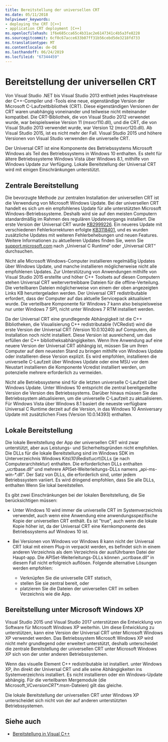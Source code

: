 ```yaml
---
title: Bereitstellung der universellen CRT
ms.date: 05/11/2018
helpviewer_keywords:
- deploying the CRT [C++]
- application CRT deployment [C++]
ms.openlocfilehash: 1f6e685cca65c4b31ac2e6147341c4b5a3fe8228
ms.sourcegitcommit: 6cf0c67acce633b07ff31b56cebd5de3218fd733
ms.translationtype: MT
ms.contentlocale: de-DE
ms.lasthandoff: 06/24/2019
ms.locfileid: "67344459"
---
```

# <a name="universal-crt-deployment"></a>Bereitstellung der universellen CRT

Von Visual Studio .NET bis Visual Studio 2013 enthielt jedes Hauptrelease der C++-Compiler und -Tools eine neue, eigenständige Version der Microsoft C-Laufzeitbibliothek (CRT). Diese eigenständigen Versionen der CRT waren unabhängig voneinander und teilweise nicht miteinander kompatibel. Die CRT-Bibliothek, die von Visual Studio 2012 verwendet wurde, war beispielsweise Version 11 (msvcr110.dll), und die CRT, die von Visual Studio 2013 verwendet wurde, war Version 12 (msvcr120.dll). Ab Visual Studio 2015, ist es nicht mehr der Fall. Visual Studio 2015 und höhere Versionen von Visual Studio verwenden die universelle CRT.

Der Universal CRT ist eine Komponente des Betriebssystems Microsoft Windows als Teil des Betriebssystems in Windows 10 enthalten. Es steht für ältere Betriebssysteme Windows Vista über Windows 8.1, mithilfe von Windows Update zur Verfügung. Lokale Bereitstellung der Universal CRT wird mit einigen Einschränkungen unterstützt.

## <a name="central-deployment"></a>Zentrale Bereitstellung

Die bevorzugte Methode zur zentralen Installation der universellen CRT ist die Verwendung von Microsoft Windows Update. Bei der universellen CRT handelt es sich um ein empfohlenes Update für alle unterstützten Microsoft Windows-Betriebssysteme. Deshalb wird sie auf den meisten Computern standardmäßig im Rahmen des regulären Updatevorgangs installiert. Die erste Version der Universal CRT wurde [KB2999226](https://support.microsoft.com/kb/2999226). Ein neueres Update mit verschiedenen Fehlerkorrekturen erfolgte [KB3118401](https://support.microsoft.com/kb/3118401), und es wurden zusätzliche Updates mit weiteren Fehlerbehebungen und neuen Features. Weitere Informationen zu aktuelleren Updates finden Sie, wenn Sie [support.microsoft.com](https://support.microsoft.com) nach „Universal C Runtime“ oder „Universal CRT“ durchsuchen.

Nicht alle Microsoft Windows-Computer installieren regelmäßig Updates über Windows Update, und manche installieren möglicherweise nicht alle empfohlenen Updates. Zur Unterstützung von Anwendungen mithilfe von Visual Studio 2015 erstellte und höher C++ Toolsets auf diesen Computern stehen Universal CRT weitervertreibbare Dateien für die offline-Verteilung. Die verteilbaren Dateien möglicherweise von einem der oben angezeigten Links KB heruntergeladen werden. Der Universal CRT redistributable erfordert, dass der Computer auf das aktuelle Servicepack aktualisiert wurde. Die verteilbare Komponente für Windows 7 kann also beispielsweise nur unter Windows 7 SP1, nicht unter Windows 7 RTM installiert werden.

Da der Universal CRT eine grundlegende Abhängigkeit ist die C++ Bibliotheken, die Visualisierung C++ redistributable (VCRedist) wird die erste Version der Universal CRT (Version 10.0.10240) auf Computern, die Installation noch nicht installiert. Diese Version ist ausreichend, um das erfüllen der C++ bibliotheksabhängigkeiten. Wenn Ihre Anwendung auf eine neuere Version der Universal CRT abhängig ist, müssen Sie um Ihren Computer auf dem neuesten Stand zu bringen mithilfe von Windows Update oder installieren diese Version explizit. Es wird empfohlen, installieren die universelle C-Laufzeit über Windows Update oder eine MSU vor dem Neustart installieren die Komponente Vcredist installiert werden, um potenzielle mehrere erforderlich zu vermeiden.

Nicht alle Betriebssysteme sind für die letzten universelle C-Laufzeit über Windows Update. Unter Windows 10 entspricht die zentral bereitgestellte Version die Version des Betriebssystems. Darüber hinaus müssen Sie das Betriebssystem aktualisieren, um die universelle C-Laufzeit zu aktualisieren. Für Windows Vista über Windows 8.1 basiert die neueste verfügbare Universal C Runtime derzeit auf die Version, in das Windows 10 Anniversary Update mit zusätzlichen Fixes (Version 10.0.14393) enthalten.

## <a name="local-deployment"></a>Lokale Bereitstellung

Die lokale Bereitstellung der App der universellen CRT wird zwar unterstützt, aber aus Leistungs- und Sicherheitsgründen nicht empfohlen. Die DLLs für die lokale Bereitstellung sind im Windows SDK im Unterverzeichnis Windows Kits\\10\\Redist\\ucrt\\DLLs (je nach Computerarchitektur) enthalten. Die erforderlichen DLLs enthalten „ucrtbase.dll“ und mehrere APISet-Weiterleitungs-DLLs namens „api-ms-win-\*.dll“. Der Satz von DLLs, die erforderlich sind, unter jedem Betriebssystem variiert. Es wird dringend empfohlen, dass Sie alle DLLs, enthalten Wenn Sie lokal bereitstellen.

Es gibt zwei Einschränkungen bei der lokalen Bereitstellung, die Sie berücksichtigen müssen:

- Unter Windows 10 wird immer die universelle CRT im Systemverzeichnis verwendet, auch wenn eine Anwendung eine anwendungsspezifische Kopie der universellen CRT enthält. Es ist "true", auch wenn die lokale Kopie höher ist, da der Universal CRT eine Kernkomponente des Betriebssystems auf Windows 10 ist.

- Bei Versionen von Windows vor Windows 8 kann nicht der Universal CRT lokal mit einem Plug-in verpackt werden, es befindet sich in einem anderen Verzeichnis als dem Verzeichnis der ausführbaren Datei der Haupt-app. Die APISet-Weiterleitungs-DLLs können „ucrtbase.dll“ in diesem Fall nicht erfolgreich auflösen. Folgende alternative Lösungen werden empfohlen:

  - Verknüpfen Sie die universelle CRT statisch,
  - stellen Sie sie zentral bereit, oder
  - platzieren Sie die Dateien der universellen CRT im selben Verzeichnis wie die App.

## <a name="deployment-on-microsoft-windows-xp"></a>Bereitstellung unter Microsoft Windows XP

Visual Studio 2015 und Visual Studio 2017 unterstützen die Entwicklung von Software für Microsoft Windows XP weiterhin. Um diese Entwicklung zu unterstützen, kann eine Version der Universal CRT unter Microsoft Windows XP verwendet werden. Das Betriebssystem Microsoft Windows XP wird nicht mehr grundlegend oder erweitert unterstützt, deshalb unterscheidet die zentrale Bereitstellung der universellen CRT unter Microsoft Windows XP sich von der unter anderen Betriebssystemen.

Wenn das visuelle Element C++ redistributable ist installiert. unter Windows XP, ihn direkt der Universal CRT und alle seine Abhängigkeiten ins Systemverzeichnis installiert. Es nicht installieren oder ein Windows-Update abhängig. Für die verteilbaren Mergemodule (die Microsoft_VC*version*_CRT_\*.msm-Dateien) gilt das gleiche.

Die lokale Bereitstellung der universellen CRT unter Windows XP unterscheidet sich nicht von der auf anderen unterstützten Betriebssystemen.

## <a name="see-also"></a>Siehe auch

- [Bereitstellung in Visual C++](deployment-in-visual-cpp.md)
